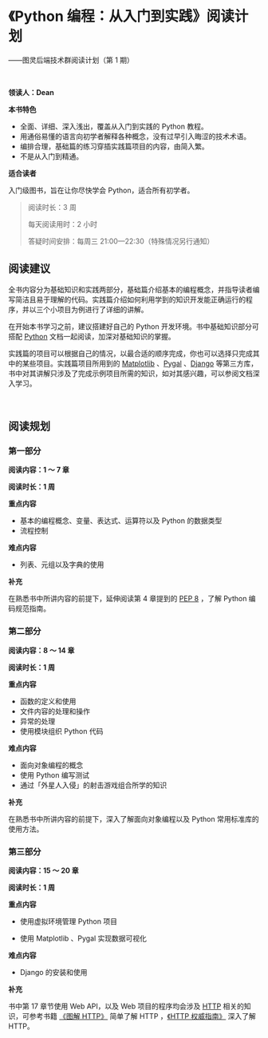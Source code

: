 # 《Python 编程：从入门到实践》阅读计划

——图灵后端技术群阅读计划（第 1 期）

<br>

**领读人：Dean**

**本书特色**

* 全面、详细、深入浅出，覆盖从入门到实践的 Python 教程。
* 用通俗易懂的语言向初学者解释各种概念，没有过早引入晦涩的技术术语。
* 编排合理，基础篇的练习穿插实践篇项目的内容，由简入繁。
* 不是从入门到精通。

**适合读者**

入门级图书，旨在让你尽快学会 Python，适合所有初学者。 

> 阅读时长：3 周
>
> 每天阅读用时：2 小时
>
> 答疑时间安排：每周三 21:00—22:30（特殊情况另行通知）

## 阅读建议

<div style="margin-top:10px"></div>

全书内容分为基础知识和实践两部分，基础篇介绍基本的编程概念，并指导读者编写简洁且易于理解的代码。实践篇介绍如何利用学到的知识开发能正确运行的程序，并以三个小项目为例进行了详细的讲解。

在开始本书学习之前，建议搭建好自己的 Python 开发环境。书中基础知识部分可搭配 [Python](https://docs.python.org/3/) 文档一起阅读，加深对基础知识的掌握。

实践篇的项目可以根据自己的情况，以最合适的顺序完成，你也可以选择只完成其中的某些项目。实践篇项目所用到的 [Matplotlib](http://matplotlib.org/contents.html) 、[Pygal](http://pygal.org/en/stable/) 、[Django](https://docs.djangoproject.com/en/1.11/) 等第三方库，书中对其讲解只涉及了完成示例项目所需的知识，如对其感兴趣，可以参阅文档深入学习。

<br>

## 阅读规划

<div style="margin-top:15px"></div>

### 第一部分

<div style="margin-top:10px"></div>

**阅读内容：1 ～ 7 章**

**阅读时长：1 周**

**重点内容**

* 基本的编程概念、变量、表达式、运算符以及 Python 的数据类型
* 流程控制

**难点内容**

* 列表、元组以及字典的使用

**补充**

在熟悉书中所讲内容的前提下，延伸阅读第 4 章提到的 [PEP 8](https://www.python.org/dev/peps/pep-0008/) ，了解 Python 编码规范指南。

<div style="margin-top:15px"></div>

### 第二部分

<div style="margin-top:10px"></div>

**阅读内容：8 ～ 14 章**

**阅读时长：1 周**

**重点内容**

* 函数的定义和使用
* 文件内容的处理和操作
* 异常的处理
* 使用模块组织 Python 代码

**难点内容**

* 面向对象编程的概念
* 使用 Python 编写测试
* 通过「外星人入侵」的射击游戏组合所学的知识

**补充**

在熟悉书中所讲内容的前提下，深入了解面向对象编程以及 Python 常用标准库的使用方法。

<div style="margin-top:15px"></div>

### 第三部分

<div style="margin-top:10px"></div>

**阅读内容：15 ～ 20 章**

**阅读时长：1 周**

**重点内容**

* 使用虚拟环境管理 Python 项目

* 使用 Matplotlib 、Pygal 实现数据可视化

**难点内容**

* Django 的安装和使用

**补充**

书中第 17 章节使用 Web API，以及 Web 项目的程序均会涉及 [HTTP](http://www.ietf.org/rfc/rfc2616.txt) 相关的知识，可参考书籍 [《图解 HTTP》](http://www.ituring.com.cn/book/1229) 简单了解 HTTP ，[《HTTP 权威指南》](http://www.ituring.com.cn/book/844) 深入了解 HTTP。

